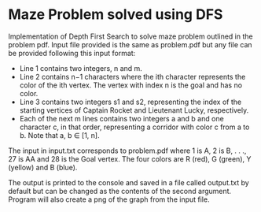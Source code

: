 # Maze Problem solved using DFS

Implementation of Depth First Search to solve maze problem outlined in the problem pdf. Input file provided is the same as problem.pdf but any file can
be provided following this input format:

* Line 1 contains two integers, n and m.
* Line 2 contains n−1 characters where the ith character represents the color of the ith vertex.
The vertex with index n is the goal and has no color.
* Line 3 contains two integers s1 and s2, representing the index of the starting vertices of
Captain Rocket and Lieutenant Lucky, respectively.
* Each of the next m lines contains two integers a and b and one character c, in that order,
representing a corridor with color c from a to b. Note that a, b ∈ [1, n].

The input in input.txt corresponds to problem.pdf where 1 is A, 2 is B, . . ., 27 is AA and
28 is the Goal vertex. The four colors are R (red), G (green), Y (yellow) and B (blue).

The output is printed to the console and saved in a file called output.txt by default but can be changed as
the contents of the second argument. Program will also create a png of the graph from the input file.